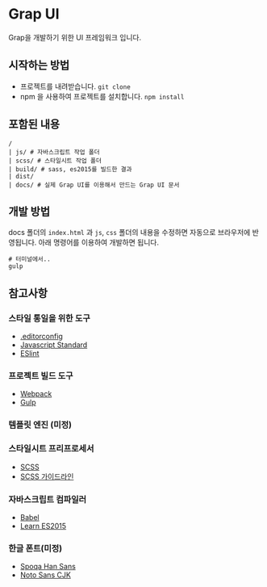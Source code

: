 # Grap UI

Grap을 개발하기 위한 UI 프레임워크 입니다.

## 시작하는 방법

- 프로젝트를 내려받습니다. `git clone`
- npm 을 사용하여 프로젝트를 설치합니다. `npm install`

## 포함된 내용

```
/
| js/ # 자바스크립트 작업 폴더
| scss/ # 스타일시트 작업 폴더
| build/ # sass, es2015를 빌드한 결과
| dist/ 
| docs/ # 실제 Grap UI를 이용해서 만드는 Grap UI 문서
```

## 개발 방법

docs 폴더의 `index.html` 과 `js`, `css` 폴더의 내용을 수정하면 자동으로 브라우저에 반영됩니다.
아래 명령어를 이용하여 개발하면 됩니다.

```
# 터미널에서..
gulp
```

## 참고사항

### 스타일 통일을 위한 도구

- [.editorconfig](http://editorconfig.org/)
- [Javascript Standard](http://standardjs.com/)
- [ESlint](http://eslint.org/)

### 프로젝트 빌드 도구

- [Webpack](https://webpack.github.io/)
- [Gulp](http://gulpjs.com/)

### 템플릿 엔진 (미정)


### 스타일시트 프리프로세서

- [SCSS](http://sass-lang.com/)
- [SCSS 가이드라인](https://sass-guidelin.es/)

### 자바스크립트 컴파일러

- [Babel](https://babeljs.io/)
- [Learn ES2015](https://babeljs.io/learn-es2015/)


### 한글 폰트(미정)

- [Spoqa Han Sans](http://spoqa.github.io/spoqa-han-sans/)
- [Noto Sans CJK](https://www.google.com/get/noto/help/cjk/)

